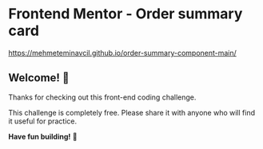# Frontend Mentor - Order summary card

https://mehmeteminavcil.github.io/order-summary-component-main/

## Welcome! 👋

Thanks for checking out this front-end coding challenge.


This challenge is completely free. Please share it with anyone who will find it useful for practice.

**Have fun building!** 🚀

